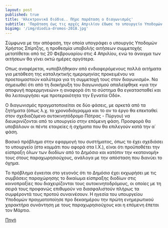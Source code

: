 ```yaml
---
layout: post
published: true
title: 'Ηλεκτρονικά διόδια.. Πήρε παράταση ο διαγωνισμός'
subtitle: 'Παράταση έως τις αρχές Απριλίου έδωσε το υπουργείο Υποδομών στον διαγωνισμό για τα ηλεκτρονικά διόδια. Αιτία, σύμφωνα με το υπουργείο, το αυξημένο επιχειρηματικό ενδιαφέρον για τον διαγωνισμό των 400 εκατ. ευρώ. Εν τω μεταξύ, το υπουργείο είχε την πρώτη ενημερωτική συνάντηση με εκπροσώπους των κοινοπραξιών που διαχειρίζονται τους αυτοκινητοδρόμους, η συναίνεση των οποίων είναι απαραίτητη. Ενδιαφέρουσα λεπτομέρεια στον διαγωνισμό, η δυνατότητά επέκτασής του στο τμήμα Πάτρας - Πύργου, όποτε αυτό κατασκευαστεί.'
bigimg: '/img/diodia-dromos-2018.jpg'	
---
```

Σύμφωνα με την απόφαση, την οποία υπογράφει ο υπουργός Υποδομών Χρήστος Σπίρτζης, η προθεσμία υποβολής αιτήσεων συμμετοχής μετατίθεται από τις 20 Φεβρουαρίου στις 4 Απριλίου, ενώ το άνοιγμα των αιτήσεων θα γίνει οκτώ ημέρες αργότερα.

Οπως αναφέρεται, «υποβλήθηκαν από ενδιαφερόμενους πολλά αιτήματα για μετάθεση της καταληκτικής ημερομηνίας προκειμένου να προετοιμαστούν καλύτερα για τη συμμετοχή τους στον διαγωνισμό». Να σημειωθεί ότι από τη διακήρυξη του διαγωνισμού απαλείφθηκε «για την αποφυγή παρερμηνειών» η αναφορά ότι το σύστημα θα εγκατασταθεί και θα λειτουργήσει «με προτεραιότητα την Εγνατία Οδό».

Ο διαγωνισμός πραγματοποιείται σε δύο φάσεις, με αρκετά από τα ζητήματα (όπως λ.χ. το χρονοδιάγραμμα και το αν το έργο θα επεκταθεί στον σχεδιαζόμενο αυτοκινητόδρομο Πάτρας - Πύργου) να διευκρινίζονται από το υπουργείο στην επόμενη φάση. Προσφορά θα υποβάλουν οι πέντε εταιρείες ή σχήματα που θα επιλεγούν κατά την α΄ φάση.

Βασικό πρόβλημα στην εφαρμογή του συστήματος, όπως το έχει σχεδιάσει το υπουργείο (στο κομμάτι που αφορά στα Ι.Χ.), είναι ότι προϋποθέτει την είσπραξη όλων των διοδίων από το Δημόσιο και κατόπιν την «κατανομή» τους στους παραχωρησιούχους, ανάλογα με την απόσταση που διανύει το όχημα.

Το πρόβλημα έγκειται στο γεγονός ότι το Δημόσιο έχει εκχωρήσει με τις συμβάσεις παραχώρησης το δικαίωμα είσπραξης διοδίων στις κοινοπραξίες που διαχειρίζονται τους αυτοκινητοδρόμους, οι οποίες με τη σειρά τους προφανώς επιθυμούν να διασφαλιστούν πλήρως τα συμφέροντά τους προτού συναινέσουν. Η ηγεσία του υπουργείου Υποδομών πραγματοποίησε προ δεκαημέρου την πρώτη ενημερωτικού χαρακτήρα συνάντηση με τους παραχωρησιούχους και η επόμενη έπεται τον Μάρτιο.



[Πηγή](https://www.epiruspost.gr/reportaz/politics/59336-ilektronika-diodia-pire-paratasi-o-diagonismos)
